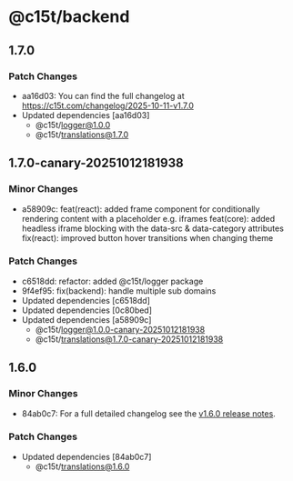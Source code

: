 # @c15t/backend

## 1.7.0

### Patch Changes

- aa16d03: You can find the full changelog at https://c15t.com/changelog/2025-10-11-v1.7.0
- Updated dependencies [aa16d03]
  - @c15t/logger@1.0.0
  - @c15t/translations@1.7.0

## 1.7.0-canary-20251012181938

### Minor Changes

- a58909c: feat(react): added frame component for conditionally rendering content with a placeholder e.g. iframes
  feat(core): added headless iframe blocking with the data-src & data-category attributes
  fix(react): improved button hover transitions when changing theme

### Patch Changes

- c6518dd: refactor: added @c15t/logger package
- 9f4ef95: fix(backend): handle multiple sub domains
- Updated dependencies [c6518dd]
- Updated dependencies [0c80bed]
- Updated dependencies [a58909c]
  - @c15t/logger@1.0.0-canary-20251012181938
  - @c15t/translations@1.7.0-canary-20251012181938

## 1.6.0

### Minor Changes

- 84ab0c7: For a full detailed changelog see the [v1.6.0 release notes](https://c15t.com/changelog/2025-09-08-v1.6.0).

### Patch Changes

- Updated dependencies [84ab0c7]
  - @c15t/translations@1.6.0
